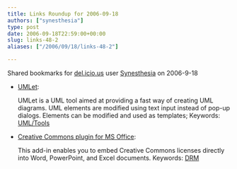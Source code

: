 ```yaml
---
title: Links Roundup for 2006-09-18
authors: ["synesthesia"]
type: post
date: 2006-09-18T22:59:00+00:00
slug: links-48-2 
aliases: ["/2006/09/18/links-48-2"]

---
```

Shared bookmarks for [del.icio.us][1] user  [Synesthesia][2] on 2006-9-18

  * [UMLet][3]:
  
    UMLet is a UML tool aimed at providing a fast way of creating UML diagrams. UML elements are modified using text input instead of pop-up dialogs. Elements can be modified and used as templates; Keywords: [UML/Tools][4]
  * [Creative Commons plugin for MS Office][5]:
  
    This add-in enables you to embed Creative Commons licenses directly into Word, PowerPoint, and Excel documents. Keywords: [DRM][6]

 [1]: https://del.icio.us/
 [2]: https://del.icio.us/synesthesia
 [3]: https://www.umlet.com/ "https://www.umlet.com/"
 [4]: https://del.icio.us/synesthesia/UML/Tools
 [5]: https://www.microsoft.com/downloads/details.aspx?FamilyId=113B53DD-1CC0-4FBE-9E1D-B91D07C76504&displaylang=en "https://www.microsoft.com/downloads/details.aspx?FamilyId=113B53DD-1CC0-4FBE-9E1D-B91D07C76504&displaylang=en"
 [6]: https://del.icio.us/synesthesia/DRM
